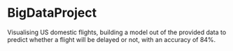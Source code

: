 # BigDataProject

Visualising US domestic flights, building a model out of the provided data to predict whether a flight will be delayed or not, with an accuracy of 84%.

